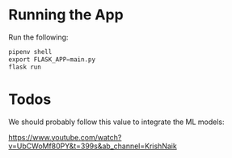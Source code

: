 # Running the App

Run the following:

```python
pipenv shell
export FLASK_APP=main.py
flask run
```

# Todos 

We should probably follow this value to integrate the ML models:

https://www.youtube.com/watch?v=UbCWoMf80PY&t=399s&ab_channel=KrishNaik